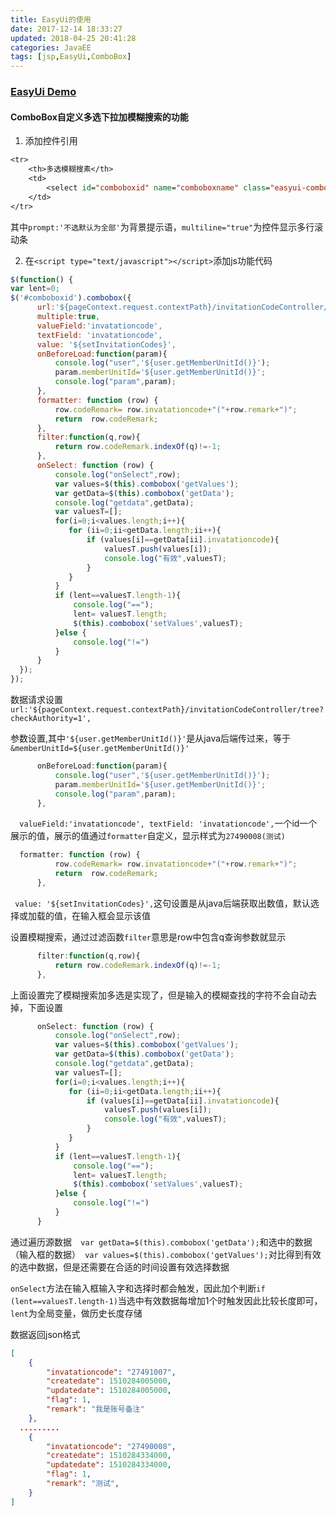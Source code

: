 ```yaml
---
title: EasyUi的使用
date: 2017-12-14 18:33:27
updated: 2018-04-25 20:41:28categories: JavaEE
tags: [jsp,EasyUi,ComboBox]
---
```

### [EasyUi Demo](https://www.jeasyui.com/demo/main/index.php)

#### ComboBox自定义多选下拉加模糊搜索的功能

1. 添加控件引用

```jsp
<tr>
    <th>多选模糊搜素</th>
    <td>
        <select id="comboboxid" name="comboboxname" class="easyui-combobox" placeholder="aa" multiline="true" data-options="required:false,prompt:'不选默认为全部'" style="width:228px;height: 29px;"></select>
    </td>
</tr>
```

其中`prompt:'不选默认为全部'`为背景提示语，`multiline="true"`为控件显示多行滚动条

2. 在`<script type="text/javascript"></script>`添加js功能代码

```js
$(function() {
var lent=0;
$('#comboboxid').combobox({
      url:'${pageContext.request.contextPath}/invitationCodeController/tree?checkAuthority=1',
      multiple:true,
      valueField:'invatationcode',
      textField: 'invatationcode',
      value: '${setInvitationCodes}',
      onBeforeLoad:function(param){
          console.log("user",'${user.getMemberUnitId()}');
          param.memberUnitId='${user.getMemberUnitId()}';
          console.log("param",param);
      },
      formatter: function (row) {
          row.codeRemark= row.invatationcode+"("+row.remark+")";
          return  row.codeRemark;
      },
      filter:function(q,row){
          return row.codeRemark.indexOf(q)!=-1;
      },
      onSelect: function (row) {
          console.log("onSelect",row);
          var values=$(this).combobox('getValues');
          var getData=$(this).combobox('getData');
          console.log("getdata",getData);
          var valuesT=[];
          for(i=0;i<values.length;i++){
             for (ii=0;ii<getData.length;ii++){
                 if (values[i]==getData[ii].invatationcode){
                     valuesT.push(values[i]);
                     console.log("有效",valuesT);
                 }
             }
          }
          if (lent==valuesT.length-1){
              console.log("==");
              lent= valuesT.length;
              $(this).combobox('setValues',valuesT);
          }else {
              console.log("!=")
          }
      }
  });
});
```

数据请求设置` url:'${pageContext.request.contextPath}/invitationCodeController/tree?checkAuthority=1',`

参数设置,其中`'${user.getMemberUnitId()}'`是从java后端传过来，等于`&memberUnitId=${user.getMemberUnitId()}'`

```js
      onBeforeLoad:function(param){
          console.log("user",'${user.getMemberUnitId()}');
          param.memberUnitId='${user.getMemberUnitId()}';
          console.log("param",param);
      },
```

`  valueField:'invatationcode', textField: 'invatationcode',`一个id一个展示的值，展示的值通过`formatter`自定义，显示样式为`27490008(测试)`

```js
  formatter: function (row) {
          row.codeRemark= row.invatationcode+"("+row.remark+")";
          return  row.codeRemark;
      },
```

` value: '${setInvitationCodes}',`这句设置是从java后端获取出数值，默认选择或加载的值，在输入框会显示该值

设置模糊搜索，通过过滤函数`filter`意思是row中包含q查询参数就显示

```js
      filter:function(q,row){
          return row.codeRemark.indexOf(q)!=-1;
      },
```

上面设置完了模糊搜索加多选是实现了，但是输入的模糊查找的字符不会自动去掉，下面设置

```js
      onSelect: function (row) {
          console.log("onSelect",row);
          var values=$(this).combobox('getValues');
          var getData=$(this).combobox('getData');
          console.log("getdata",getData);
          var valuesT=[];
          for(i=0;i<values.length;i++){
             for (ii=0;ii<getData.length;ii++){
                 if (values[i]==getData[ii].invatationcode){
                     valuesT.push(values[i]);
                     console.log("有效",valuesT);
                 }
             }
          }
          if (lent==valuesT.length-1){
              console.log("==");
              lent= valuesT.length;
              $(this).combobox('setValues',valuesT);
          }else {
              console.log("!=")
          }
      }
```

通过遍历源数据`  var getData=$(this).combobox('getData');`和选中的数据（输入框的数据）` var values=$(this).combobox('getValues');`对比得到有效的选中数据，但是还需要在合适的时间设置有效选择数据

`onSelect`方法在输入框输入字和选择时都会触发，因此加个判断`if (lent==valuesT.length-1)`当选中有效数据每增加1个时触发因此比较长度即可，`lent`为全局变量，做历史长度存储

数据返回json格式

```json
[
    {
        "invatationcode": "27491007", 
        "createdate": 1510284005000, 
        "updatedate": 1510284005000, 
        "flag": 1, 
        "remark": "我是账号备注"
    },
  .........
    {
        "invatationcode": "27490008", 
        "createdate": 1510284334000, 
        "updatedate": 1510284334000, 
        "flag": 1, 
        "remark": "测试", 
    }
]
```

